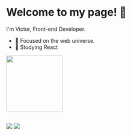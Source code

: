 # Welcome to my page! 👋 

I'm Victor, Front-end Developer.
 
- 🎯 Focused on the web universe.
- 🌱 Studying React

<div>
  <a href="https://github.com/namevug">
  <img height="150em" src="https://github-readme-stats.vercel.app/api/top-langs/?username=namevug&layout=compact&langs_count=16&theme=nord" />
</div>

  ##
  
<div> 
 <a href="https://www.linkedin.com/in/victor-machado-291471229/" target="_blank"><img src="https://img.shields.io/badge/-LinkedIn-%230077B5?style=for-the-badge&logo=linkedin&logoColor=white" target="_blank"></a> 
  <a href = "mailto:ciavug@gmail.com"><img src="https://img.shields.io/badge/-Gmail-%23333?style=for-the-badge&logo=gmail&logoColor=white" target="_blank"></a> 
</div>
